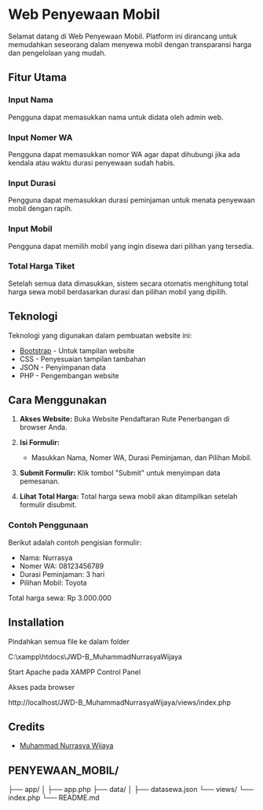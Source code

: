 # Web Penyewaan Mobil

Selamat datang di Web Penyewaan Mobil. Platform ini dirancang untuk memudahkan seseorang dalam menyewa mobil dengan transparansi harga dan pengelolaan yang mudah.

## Fitur Utama

### Input Nama
Pengguna dapat memasukkan nama untuk didata oleh admin web.

### Input Nomer WA
Pengguna dapat memasukkan nomor WA agar dapat dihubungi jika ada kendala atau waktu durasi penyewaan sudah habis.

### Input Durasi
Pengguna dapat memasukkan durasi peminjaman untuk menata penyewaan mobil dengan rapih.

### Input Mobil
Pengguna dapat memilih mobil yang ingin disewa dari pilihan yang tersedia.

### Total Harga Tiket
Setelah semua data dimasukkan, sistem secara otomatis menghitung total harga sewa mobil berdasarkan durasi dan pilihan mobil yang dipilih.

## Teknologi

Teknologi yang digunakan dalam pembuatan website ini:

- [Bootstrap](http://getbootstrap.com) - Untuk tampilan website
- CSS - Penyesuaian tampilan tambahan
- JSON - Penyimpanan data
- PHP - Pengembangan website

## Cara Menggunakan

1. **Akses Website:** Buka Website Pendaftaran Rute Penerbangan di browser Anda.
   
2. **Isi Formulir:**
   - Masukkan Nama, Nomer WA, Durasi Peminjaman, dan Pilihan Mobil.
   
3. **Submit Formulir:** Klik tombol "Submit" untuk menyimpan data pemesanan.

4. **Lihat Total Harga:** Total harga sewa mobil akan ditampilkan setelah formulir disubmit.

### Contoh Penggunaan

Berikut adalah contoh pengisian formulir:

- Nama: Nurrasya
- Nomer WA: 08123456789
- Durasi Peminjaman: 3 hari
- Pilihan Mobil: Toyota

Total harga sewa: Rp 3.000.000

## Installation

Pindahkan semua file ke dalam folder

C:\xampp\htdocs\JWD-B_MuhammadNurrasyaWijaya

Start Apache pada XAMPP Control Panel

Akses pada browser

http://localhost/JWD-B_MuhammadNurrasyaWijaya/views/index.php

## Credits
* [Muhammad Nurrasya Wijaya](https://www.instagram.com/jrsy4a/)

## PENYEWAAN_MOBIL/
├── app/
│   ├── app.php
├── data/
│   ├── datasewa.json
└── views/
    └── index.php
└── README.md


